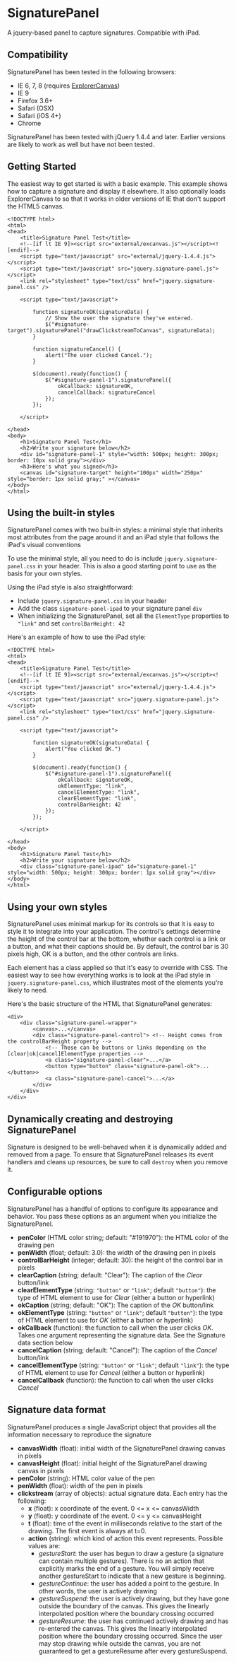 # SignaturePanel

A jquery-based panel to capture signatures. Compatible with iPad.

## Compatibility

SignaturePanel has been tested in the following browsers:

* IE 6, 7, 8 (requires [ExplorerCanvas](http://code.google.com/p/explorercanvas/))
* IE 9
* Firefox 3.6+
* Safari (OSX)
* Safari (iOS 4+)
* Chrome

SignaturePanel has been tested with jQuery 1.4.4 and later. Earlier versions are likely to work as well but have not been tested.

## Getting Started

The easiest way to get started is with a basic example. This example shows how to capture a signature and display it elsewhere. It also optionally loads ExplorerCanvas to so that it works in older versions of IE that don't support the HTML5 canvas.

    <!DOCTYPE html>
    <html>
    <head>
        <title>Signature Panel Test</title>
        <!--[if lt IE 9]><script src="external/excanvas.js"></script><![endif]-->
        <script type="text/javascript" src="external/jquery-1.4.4.js"></script>
        <script type="text/javascript" src="jquery.signature-panel.js"></script>
        <link rel="stylesheet" type="text/css" href="jquery.signature-panel.css" />

        <script type="text/javascript">

            function signatureOK(signatureData) {
                // Show the user the signature they've entered.
                $("#signature-target").signaturePanel("drawClickstreamToCanvas", signatureData);
            }

            function signatureCancel() {
                alert("The user clicked Cancel.");
            }

            $(document).ready(function() {
                $("#signature-panel-1").signaturePanel({
                    okCallback: signatureOK,
                    cancelCallback: signatureCancel
                });
            });

        </script>

    </head>
    <body>
        <h1>Signature Panel Test</h1>
        <h2>Write your signature below</h2>
        <div id="signature-panel-1" style="width: 500px; height: 300px; border: 10px solid gray"></div>
        <h3>Here's what you signed</h3>
        <canvas id="signature-target" height="100px" width="250px" style="border: 1px solid gray;" ></canvas>
    </body>
    </html>
    
## Using the built-in styles

SignaturePanel comes with two built-in styles: a minimal style that inherits most attributes from the page around it and an iPad style that follows the iPad's visual conventions

To use the minimal style, all you need to do is include `jquery.signature-panel.css` in your header. This is also a good starting point to use as the basis for your own styles.

Using the iPad style is also straightforward:

* Include `jquery.signature-panel.css` in your header
* Add the class `signature-panel-ipad` to your signature panel `div`
* When initializing the SignaturePanel, set all the `ElementType` properties to `"link"` and set `controlBarHeight: 42`

Here's an example of how to use the iPad style:

    <!DOCTYPE html>
    <html>
    <head>
        <title>Signature Panel Test</title>
        <!--[if lt IE 9]><script src="external/excanvas.js"></script><![endif]-->
        <script type="text/javascript" src="external/jquery-1.4.4.js"></script>
        <script type="text/javascript" src="jquery.signature-panel.js"></script>
        <link rel="stylesheet" type="text/css" href="jquery.signature-panel.css" />

        <script type="text/javascript">

            function signatureOK(signatureData) {
                alert("You clicked OK.")
            }

            $(document).ready(function() {
                $("#signature-panel-1").signaturePanel({
                    okCallback: signatureOK,
                    okElementType: "link",
                    cancelElementType: "link",
                    clearElementType: "link",
                    controlBarHeight: 42
                });
            });

        </script>

    </head>
    <body>
        <h1>Signature Panel Test</h1>
        <h2>Write your signature below</h2>
        <div class="signature-panel-ipad" id="signature-panel-1" style="width: 500px; height: 300px; border: 1px solid gray"></div>
    </body>
    </html>

## Using your own styles

SignaturePanel uses minimal markup for its controls so that it is easy to style it to integrate into your application. The control's settings determine the height of the control bar at the bottom, whether each control is a link or a button, and what their captions should be. By default, the control bar is 30 pixels high, OK is a button, and the other controls are links.

Each element has a class applied so that it's easy to override with CSS. The easiest way to see how everything works is to look at the iPad style in `jquery.signature-panel.css`, which illustrates most of the elements you're likely to need.

Here's the basic structure of the HTML that SignaturePanel generates:

    <div>
        <div class="signature-panel-wrapper">
            <canvas>...</canvas>
            <div class="signature-panel-control"> <!-- Height comes from the controlBarHeight property -->
                <!-- These can be buttons or links depending on the [clear|ok|cancel]ElementType properties -->
                <a class="signature-panel-clear">...</a>
                <button type="button" class="signature-panel-ok">...</button>>
                <a class="signature-panel-cancel">...</a>
            </div>
        </div>
    </div>

## Dynamically creating and destroying SignaturePanel

Signature is designed to be well-behaved when it is dynamically added and removed from a page. To ensure that SignaturePanel releases its event handlers and cleans up resources, be sure to call `destroy` when you remove it.

## Configurable options

SignaturePanel has a handful of options to configure its appearance and behavior. You pass these options as an argument when you initialize the SignaturePanel.

* __penColor__ (HTML color string; default: "#191970"): the HTML color of the drawing pen
* __penWidth__ (float; default: 3.0): the width of the drawing pen in pixels
* __controlBarHeight__ (integer; default: 30): the height of the control bar in pixels
* __clearCaption__ (string; default: "Clear"): The caption of the _Clear_ button/link
* __clearElementType__ (string: `"button"` or `"link"`; default `"button"`): the type of HTML element to use for _Clear_ (either a button or hyperlink)
* __okCaption__ (string; default: "OK"): The caption of the _OK_ button/link
* __okElementType__ (string: `"button"` or `"link"`; default `"button"`): the type of HTML element to use for _OK_ (either a button or hyperlink)
* __okCallback__ (function): the function to call when the user clicks _OK_. Takes one argument representing the signature data. See the Signature data section below
* __cancelCaption__ (string; default: "Cancel"): The caption of the _Cancel_ button/link
* __cancelElementType__ (string: `"button"` or `"link"`; default `"link"`): the type of HTML element to use for _Cancel_ (either a button or hyperlink)
* __cancelCallback__ (function): the function to call when the user clicks _Cancel_

## Signature data format

SignaturePanel produces a single JavaScript object that provides all the information necessary to reproduce the signature

* __canvasWidth__ (float): initial width of the SignaturePanel drawing canvas in pixels
* __canvasHeight__ (float): initial height of the SignaturePanel drawing canvas in pixels
* __penColor__ (string): HTML color value of the pen
* __penWidth__ (float): width of the pen in pixels
* __clickstream__ (array of objects): actual signature data. Each entry has the following:
    * __x__ (float): x coordinate of the event. 0 <= x <= canvasWidth
    * __y__ (float): y coordinate of the event. 0 <= y <= canvasHeight
    * __t__ (float): time of the event in milliseconds relative to the start of the drawing. The first event is always at t=0.
    * __action__ (string): which kind of action this event represents. Possible values are:
        * _gestureStart_: the user has begun to draw a gesture (a signature can contain multiple gestures). There is no an action that explicitly marks the end of a gesture. You will simply receive another gestureStart to indicate that a new gesture is beginning.
        * _gestureContinue_: the user has added a point to the gesture. In other words, the user is actively drawing
        * _gestureSuspend_: the user is actively drawing, but they have gone outside the boundary of the canvas. This gives the linearly interpolated position where the boundary crossing occurred
        * _gestureResume_: the user has continued actively drawing and has re-entered the canvas. This gives the linearly interpolated position where the boundary crossing occurred. Since the user may stop drawing while outside the canvas, you are not guaranteed to get a gestureResume after every gestureSuspend.

